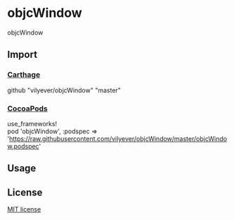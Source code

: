 # objcWindow
objcWindow

## Import
### [Carthage](https://github.com/Carthage/Carthage)
github "vilyever/objcWindow" "master"

### [CocoaPods](http://cocoapods.org)
use_frameworks!
</br>
pod 'objcWindow', :podspec => 'https://raw.githubusercontent.com/vilyever/objcWindow/master/objcWindow.podspec'

## Usage

## License

[MIT license](LICENSE)
